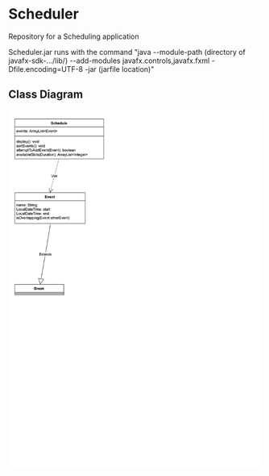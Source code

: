 # Scheduler

Repository for a Scheduling application

Scheduler.jar runs with the command "java --module-path (directory of javafx-sdk-.../lib/) --add-modules javafx.controls,javafx.fxml -Dfile.encoding=UTF-8 -jar (jarfile location)"

## Class Diagram
![alt text](https://github.com/bran214/Scheduler/raw/main/Brainstorm/Class_Diagram.png "Class Diagram")  

